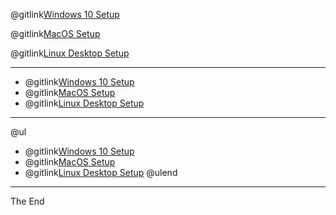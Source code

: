 @gitlink[Windows 10 Setup](documentation/setup.Windows10.md)

@gitlink[MacOS Setup](documentation/setup.MacOS.md)

@gitlink[Linux Desktop Setup](documentation/setup.LinuxDesktop.md)

---

- @gitlink[Windows 10 Setup](documentation/setup.Windows10.md)
- @gitlink[MacOS Setup](documentation/setup.MacOS.md)
- @gitlink[Linux Desktop Setup](documentation/setup.LinuxDesktop.md)

---

@ul 
- @gitlink[Windows 10 Setup](documentation/setup.Windows10.md)
- @gitlink[MacOS Setup](documentation/setup.MacOS.md)
- @gitlink[Linux Desktop Setup](documentation/setup.LinuxDesktop.md)
@ulend

---

The End

